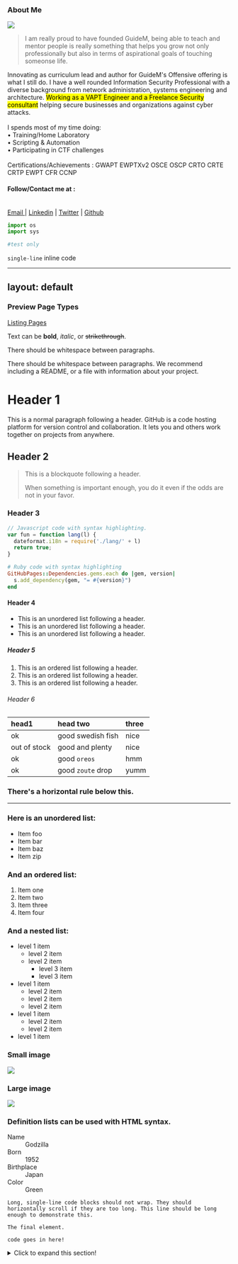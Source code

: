 
### About Me
<img src="{{ site.baseurl }}/assets/rev.gif">

>I am really proud to have founded GuideM, being able to teach and mentor people is really something that helps you grow not only professionally but also in terms of aspirational goals of touching someonse life.

Innovating as curriculum lead and author for GuideM's Offensive offering is what I still do. I have a well rounded Information Security Professional with a diverse background from network administration, systems engineering and architecture. <mark>Working as a VAPT Engineer and a Freelance Security consultant</mark> helping secure businesses and organizations against cyber attacks.
<br>
 <br>
I spends most of my time doing: <br>
•  Training/Home Laboratory <br>
•  Scripting & Automation <br>
•  Participating in CTF challenges <br>
  <br>
Certifications/Achievements : GWAPT EWPTXv2 OSCE OSCP CRTO CRTE CRTP EWPT CFR CCNP


#### Follow/Contact me at :<br><br>
<a href = "mailto: ian.secretario@guidem.ph">Email </a> |
<a href="https://www.linkedin.com/in/markchristiansecretario/">Linkedin</a> |
<a href="https://twitter.com/iansecretario_/">Twitter</a> |
<a href="https://github.com/iansecretario">Github</a>




```python
import os
import sys

#test only

```

`single-line` inline code

---
layout: default
---

### Preview Page Types
[Listing Pages](samples/listings-page)

Text can be **bold**, _italic_, or ~~strikethrough~~.

There should be whitespace between paragraphs.

There should be whitespace between paragraphs. We recommend including a README, or a file with information about your project.

# [](#header-1)Header 1

This is a normal paragraph following a header. GitHub is a code hosting platform for version control and collaboration. It lets you and others work together on projects from anywhere.

## [](#header-2)Header 2

> This is a blockquote following a header.
>
> When something is important enough, you do it even if the odds are not in your favor.

### [](#header-3)Header 3

```js
// Javascript code with syntax highlighting.
var fun = function lang(l) {
  dateformat.i18n = require('./lang/' + l)
  return true;
}
```

```ruby
# Ruby code with syntax highlighting
GitHubPages::Dependencies.gems.each do |gem, version|
  s.add_dependency(gem, "= #{version}")
end
```

#### [](#header-4)Header 4

*   This is an unordered list following a header.
*   This is an unordered list following a header.
*   This is an unordered list following a header.

##### [](#header-5)Header 5

1.  This is an ordered list following a header.
2.  This is an ordered list following a header.
3.  This is an ordered list following a header.

###### [](#header-6)Header 6

| head1        | head two          | three |
|:-------------|:------------------|:------|
| ok           | good swedish fish | nice  |
| out of stock | good and plenty   | nice  |
| ok           | good `oreos`      | hmm   |
| ok           | good `zoute` drop | yumm  |

### There's a horizontal rule below this.

* * *

### Here is an unordered list:

*   Item foo
*   Item bar
*   Item baz
*   Item zip

### And an ordered list:

1.  Item one
1.  Item two
1.  Item three
1.  Item four

### And a nested list:

- level 1 item
  - level 2 item
  - level 2 item
    - level 3 item
    - level 3 item
- level 1 item
  - level 2 item
  - level 2 item
  - level 2 item
- level 1 item
  - level 2 item
  - level 2 item
- level 1 item

### Small image

![](https://assets-cdn.github.com/images/icons/emoji/octocat.png)

### Large image

![](https://guides.github.com/activities/hello-world/branching.png)


### Definition lists can be used with HTML syntax.

<dl>
<dt>Name</dt>
<dd>Godzilla</dd>
<dt>Born</dt>
<dd>1952</dd>
<dt>Birthplace</dt>
<dd>Japan</dd>
<dt>Color</dt>
<dd>Green</dd>
</dl>

```
Long, single-line code blocks should not wrap. They should horizontally scroll if they are too long. This line should be long enough to demonstrate this.
```

```
The final element.
```
```
code goes in here!
```

  <!-- Include Clipboardjs -->
  <script src="clipboard.min.js"></script>

  <!-- Include modifications  -->
  <script src="copy.js"></script>
<details>
  <summary>Click to expand this section!</summary>
  <h5>A nice Javascript pitfall!</h5>

  ```javascript
  console.log(['1', '7', '11'].map(parseInt));
  ```
</details>